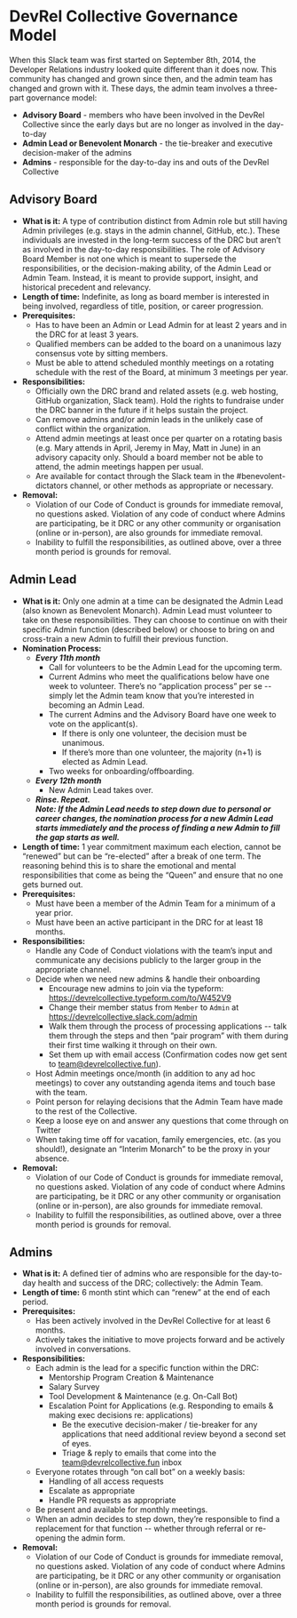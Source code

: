 # DevRel Collective Governance Model
When this Slack team was first started on September 8th, 2014, the Developer Relations industry looked quite different than it does now. This community has changed and grown since then, and the admin team has changed and grown with it. These days, the admin team involves a three-part governance model:
- **Advisory Board** - members who have been involved in the DevRel Collective since the early days but are no longer as involved in the day-to-day
- **Admin Lead or Benevolent Monarch** - the tie-breaker and executive decision-maker of the admins
- **Admins** - responsible for the day-to-day ins and outs of the DevRel Collective

## Advisory Board
- **What is it:** A type of contribution distinct from Admin role but still having Admin privileges (e.g. stays in the admin channel, GitHub, etc.). These individuals are invested in the long-term success of the DRC but aren’t as involved in the day-to-day responsibilities. The role of Advisory Board Member is not one which is meant to supersede the responsibilities, or the decision-making ability, of the Admin Lead or Admin Team. Instead, it is meant to provide support, insight, and historical precedent and relevancy.
- **Length of time:** Indefinite, as long as board member is interested in being involved, regardless of title, position, or career progression.
- **Prerequisites:**
  - Has to have been an Admin or Lead Admin for at least 2 years and in the DRC for at least 3 years.
  - Qualified members can be added to the board on a unanimous lazy consensus vote by sitting members.
  - Must be able to attend scheduled monthly meetings on a rotating schedule with the rest of the Board, at minimum 3 meetings per year.
- **Responsibilities:**
  - Officially own the DRC brand and related assets (e.g. web hosting, GitHub organization, Slack team). Hold the rights to fundraise under the DRC banner in the future if it helps sustain the project.
  - Can remove admins and/or admin leads in the unlikely case of conflict within the organization.
  - Attend admin meetings at least once per quarter on a rotating basis (e.g. Mary attends in April, Jeremy in May, Matt in June) in an advisory capacity only. Should a board member not be able to attend, the admin meetings happen per usual.
  - Are available for contact through the Slack team in the #benevolent-dictators channel, or other methods as appropriate or necessary.
- **Removal:**
  - Violation of our Code of Conduct is grounds for immediate removal, no questions asked. Violation of any code of conduct where Admins are participating, be it DRC or any other community or organisation (online or in-person), are also grounds for immediate removal.
  - Inability to fulfill the responsibilities, as outlined above, over a three month period is grounds for removal.

## Admin Lead 
- **What is it:** Only one admin at a time can be designated the Admin Lead (also known as Benevolent Monarch). Admin Lead must volunteer to take on these responsibilities. They can choose to continue on with their specific Admin function (described below) or choose to bring on and cross-train a new Admin to fulfill their previous function.
- **Nomination Process:**
  - _**Every 11th month**_
    - Call for volunteers to be the Admin Lead for the upcoming term.
    - Current Admins who meet the qualifications below have one week to volunteer. There’s no “application process” per se -- simply let the Admin team know that you’re interested in becoming an Admin Lead.
    - The current Admins and the Advisory Board have one week to vote on the applicant(s).
      - If there is only one volunteer, the decision must be unanimous.
      - If there’s more than one volunteer, the majority (n+1) is elected as Admin Lead.
    - Two weeks for onboarding/offboarding.
  - _**Every 12th month**_
    - New Admin Lead takes over.
  - **_Rinse. Repeat._**  
***Note: If the Admin Lead needs to step down due to personal or career changes, the nomination process for a new Admin Lead starts immediately and the process of finding a new Admin to fill the gap starts as well.***
- **Length of time:** 1 year commitment maximum each election, cannot be “renewed” but can be “re-elected” after a break of one term. The reasoning behind this is to share the emotional and mental responsibilities that come as being the “Queen” and ensure that no one gets burned out.
- **Prerequisites:**
  - Must have been a member of the Admin Team for a minimum of a year prior.
  - Must have been an active participant in the DRC for at least 18 months.
- **Responsibilities:**
  - Handle any Code of Conduct violations with the team’s input and communicate any decisions publicly to the larger group in the appropriate channel.
  - Decide when we need new admins & handle their onboarding
    - Encourage new admins to join via the typeform: https://devrelcollective.typeform.com/to/W452V9
    - Change their member status from `Member` to `Admin` at https://devrelcollective.slack.com/admin
    - Walk them through the process of processing applications -- talk them through the steps and then “pair program” with them during their first time walking it through on their own.
    - Set them up with email access (Confirmation codes now get sent to team@devrelcollective.fun).
  - Host Admin meetings once/month (in addition to any ad hoc meetings) to cover any outstanding agenda items and touch base with the team.
  - Point person for relaying decisions that the Admin Team have made to the rest of the Collective.
  - Keep a loose eye on and answer any questions that come through on Twitter
  - When taking time off for vacation, family emergencies, etc. (as you should!), designate an “Interim Monarch” to be the proxy in your absence.
- **Removal:**
  - Violation of our Code of Conduct is grounds for immediate removal, no questions asked. Violation of any code of conduct where Admins are participating, be it DRC or any other community or organisation (online or in-person), are also grounds for immediate removal.
  - Inability to fulfill the responsibilities, as outlined above, over a three month period is grounds for removal.

## Admins
- **What is it:** A defined tier of admins who are responsible for the day-to-day health and success of the DRC; collectively: the Admin Team.
- **Length of time:** 6 month stint which can “renew” at the end of each period. 
- **Prerequisites:**
  - Has been actively involved in the DevRel Collective for at least 6 months.
  - Actively takes the initiative to move projects forward and be actively involved in conversations.
- **Responsibilities:**
  - Each admin is the lead for a specific function within the DRC:
    - Mentorship Program Creation & Maintenance
    - Salary Survey 
    - Tool Development & Maintenance (e.g. On-Call Bot)
    - Escalation Point for Applications (e.g. Responding to emails & making exec decisions re: applications)
       - Be the executive decision-maker / tie-breaker for any applications that need additional review beyond a second set of eyes.
       - Triage & reply to emails that come into the team@devrelcollective.fun inbox
  - Everyone rotates through “on call bot” on a weekly basis:
    - Handling of all access requests
    - Escalate as appropriate
    - Handle PR requests as appropriate
  - Be present and available for monthly meetings.
  - When an admin decides to step down, they’re responsible to find a replacement for that function -- whether through referral or re-opening the admin form.
- **Removal:**
  - Violation of our Code of Conduct is grounds for immediate removal, no questions asked. Violation of any code of conduct where Admins are participating, be it DRC or any other community or organisation (online or in-person), are also grounds for immediate removal.
  - Inability to fulfill the responsibilities, as outlined above, over a three month period is grounds for removal.
